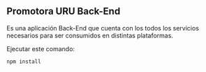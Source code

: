 ## Promotora URU Back-End

Es una aplicación Back-End que cuenta con los todos los servicios necesarios para ser consumidos en distintas plataformas.

Ejecutar este comando:

```
npm install
```
